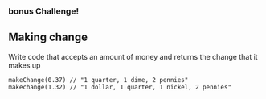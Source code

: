 ### bonus Challenge!

## Making change

Write code that accepts an amount of money and returns the change that it makes up

```JS
makeChange(0.37) // "1 quarter, 1 dime, 2 pennies"
makechange(1.32) // "1 dollar, 1 quarter, 1 nickel, 2 pennies"
```
